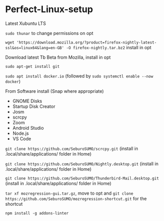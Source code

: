 # Perfect-Linux-setup

Latest Xubuntu LTS

```sudo thunar``` to change permissions on opt

```wget 'https://download.mozilla.org/?product=firefox-nightly-latest-ssl&os=linux64&lang=en-GB' -O firefox-nightly.tar.bz2``` install in opt

Download latest Tb Beta from Mozilla, install in opt

```sudo apt-get install git``` 

```sudo apt install docker.io```  (followed by ```sudo systemctl enable --now docker```)

From Software install (Snap where appropriate)

* GNOME Disks
* Startup Disk Creator
* Josm
* scrcpy
* Zoom
* Android Studio
* Node.js
* VS Code

```git clone https://github.com/SeburoSUMO/scrcpy.git``` (install in .local/share/applications/ folder in Home)

```git clone https://github.com/SeburoSUMO/Nightly.desktop.git``` (install in .local/share/applications/ folder in Home)

```git clone https://github.com/SeburoSUMO/Thunderbird-Mail.desktop.git``` (install in .local/share/applications/ folder in Home)

```tar xf mozregression-gui.tar.gz```, move to opt and ```git clone https://github.com/SeburoSUMO/mozregression-shortcut.git``` for the shortcut

```npm install -g addons-linter```
